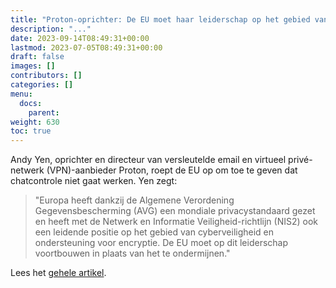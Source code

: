 ```yaml
---
title: "Proton-oprichter: De EU moet haar leiderschap op het gebied van cyberveiligheid niet ondermijnen"
description: "..."
date: 2023-09-14T08:49:31+00:00
lastmod: 2023-07-05T08:49:31+00:00
draft: false
images: []
contributors: []
categories: []
menu:
  docs:
    parent: 
weight: 630
toc: true
---
```


Andy Yen, oprichter en directeur van versleutelde email en virtueel privé-netwerk (VPN)-aanbieder Proton, roept de EU op om toe te geven dat chatcontrole niet gaat werken. Yen zegt:

> "Europa heeft dankzij de Algemene Verordening Gegevensbescherming (AVG) een mondiale privacystandaard gezet en heeft met de Netwerk en Informatie Veiligheid-richtlijn (NIS2) ook een leidende positie op het gebied van cyberveiligheid en ondersteuning voor encryptie. De EU moet op dit leiderschap voortbouwen in plaats van het te ondermijnen."

Lees het [gehele artikel](https://proton.me/blog/eu-chat-control).